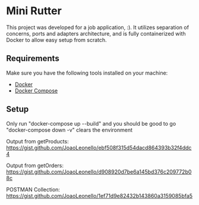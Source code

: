 # Mini Rutter

This project was developed for a job application, :). It utilizes separation of concerns, ports and adapters architecture, and is fully containerized with Docker to allow easy setup from scratch.


## Requirements

Make sure you have the following tools installed on your machine:

- [Docker](https://www.docker.com/)
- [Docker Compose](https://docs.docker.com/compose/)

## Setup

Only run "docker-compose up --build" and you should be good to go
"docker-compose down -v" clears the environment


Output from getProducts:
https://gist.github.com/JoaoLeonello/ebf508f315d54dacd864393b32f4ddc4

Output from getOrders:
https://gist.github.com/JoaoLeonello/d908920d7be6a145bd376c209772b08c

POSTMAN Collection:
https://gist.github.com/JoaoLeonello/1ef71d9e82432b143860a3159085bfa5
